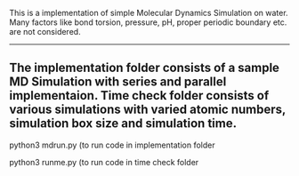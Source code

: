 This is a implementation of simple Molecular Dynamics Simulation on water. Many factors like bond torsion, pressure, pH, proper periodic boundary etc. are not considered.

------------------------------------
The implementation folder consists of a sample MD Simulation with series and parallel implementaion.
Time check folder consists of various simulations with varied atomic numbers, simulation box size and simulation time.
-------------------------------------
python3 mdrun.py (to run code in implementation folder

python3 runme.py (to run code in time check folder
